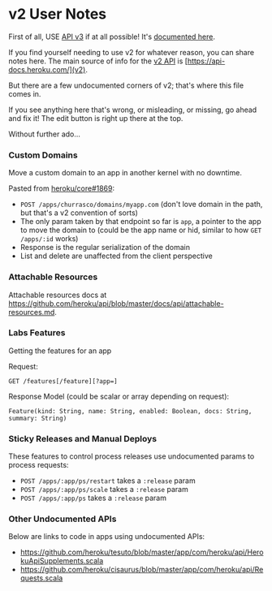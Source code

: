 # v2 User Notes

First of all, USE [API v3][v3] if at all possible! It's [documented here][v3].

If you find yourself needing to use v2 for whatever reason, you can share notes
here. The main source of info for the [v2 API][v2] is [https://api-docs.heroku.com/](v2).

But there are a few undocumented corners of v2; that's where this file comes in.

If you see anything here that's wrong, or misleading, or missing, go ahead and
fix it! The edit button is right up there at the top.

Without further ado…

### Custom Domains

Move a custom domain to an app in another kernel with no downtime.

Pasted from [heroku/core#1869](https://github.com/heroku/core/issues/1869#issuecomment-15153192):

- `POST /apps/churrasco/domains/myapp.com` (don't love domain in the path, but that's a v2 convention of sorts)
- The only param taken by that endpoint so far is `app`, a pointer to the app to move the domain to (could be the app name or hid, similar to how `GET /apps/:id` works)
- Response is the regular serialization of the domain
- List and delete are unaffected from the client perspective


### Attachable Resources

Attachable resources docs at <https://github.com/heroku/api/blob/master/docs/api/attachable-resources.md>.


[v3]: https://github.com/heroku/api-doc
[v2]: https://api-docs.heroku.com/

### Labs Features

Getting the features for an app

Request:

    GET /features[/feature][?app=]

Response Model (could be scalar or array depending on request):

    Feature(kind: String, name: String, enabled: Boolean, docs: String, summary: String)

### Sticky Releases and Manual Deploys

These features to control process releases use undocumented params to process requests:

- `POST /apps/:app/ps/restart` takes a `:release` param
- `POST /apps/:app/ps/scale` takes a `:release` param
- `POST /apps/:app/ps` takes a `:release` param

### Other Undocumented APIs

Below are links to code in apps using undocumented APIs:
 - https://github.com/heroku/tesuto/blob/master/app/com/heroku/api/HerokuApiSupplements.scala
 - https://github.com/heroku/cisaurus/blob/master/app/com/heroku/api/Requests.scala
